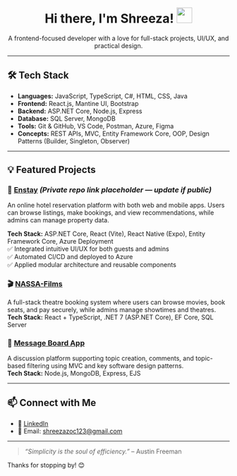 <h1 align="center">
  Hi there, I'm Shreeza! <img src="https://media.giphy.com/media/hvRJCLFzcasrR4ia7z/giphy.gif" width="35" />
</h1>

<p align="center">
  A frontend-focused developer with a love for full-stack projects, UI/UX, and practical design.
</p>

---

## 🛠️ Tech Stack

- **Languages:** JavaScript, TypeScript, C#, HTML, CSS, Java  
- **Frontend:** React.js, Mantine UI, Bootstrap  
- **Backend:** ASP.NET Core, Node.js, Express  
- **Database:** SQL Server, MongoDB  
- **Tools:** Git & GitHub, VS Code, Postman, Azure, Figma  
- **Concepts:** REST APIs, MVC, Entity Framework Core, OOP, Design Patterns (Builder, Singleton, Observer)

---

## 💡 Featured Projects

### 🏨 [Enstay](https://github.com/Shreeza7) *(Private repo link placeholder — update if public)*  
An online hotel reservation platform with both web and mobile apps. Users can browse listings, make bookings, and view recommendations, while admins can manage property data.  

**Tech Stack:** ASP.NET Core, React (Vite), React Native (Expo), Entity Framework Core, Azure Deployment  
✅ Integrated intuitive UI/UX for both guests and admins  
✅ Automated CI/CD and deployed to Azure  
✅ Applied modular architecture and reusable components

### 🎬 [NASSA-Films](https://github.com/Shreeza7/NASSA-Films)  
A full-stack theatre booking system where users can browse movies, book seats, and pay securely, while admins manage showtimes and theatres.  
**Tech Stack:** React + TypeScript, .NET 7 (ASP.NET Core), EF Core, SQL Server

### 💬 [Message Board App](https://github.com/Shreeza7/message-board-app)  
A discussion platform supporting topic creation, comments, and topic-based filtering using MVC and key software design patterns.  
**Tech Stack:** Node.js, MongoDB, Express, EJS

---


## 📫 Connect with Me

- 💼 [LinkedIn](https://www.linkedin.com/in/shreeza-joshi-97gs/)
- 📨 Email: shreezazoc123@gmail.com

---

> *“Simplicity is the soul of efficiency.”* – Austin Freeman

Thanks for stopping by! 😊


